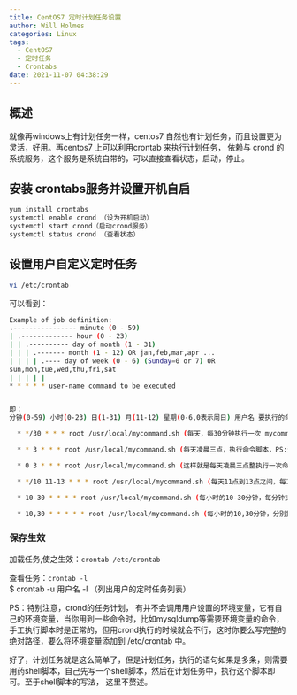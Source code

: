 ```yaml
---
title: CentOS7 定时计划任务设置
author: Will Holmes
categories: Linux
tags:
  - CentOS7
  - 定时任务
  - Crontabs
date: 2021-11-07 04:38:29
---
```



## 概述

就像再windows上有计划任务一样，centos7 自然也有计划任务，而且设置更为灵活，好用。再centos7 上可以利用crontab 来执行计划任务，
依赖与 crond 的系统服务，这个服务是系统自带的，可以直接查看状态，启动，停止。  

## 安装 crontabs服务并设置开机自启
```bash 
yum install crontabs  
systemctl enable crond （设为开机启动）  
systemctl start crond（启动crond服务）  
systemctl status crond （查看状态） 
```


## 设置用户自定义定时任务
```bash 
vi /etc/crontab
```
 
可以看到： 

```bash 
Example of job definition:  
.---------------- minute (0 - 59)  
| .------------- hour (0 - 23)  
| | .---------- day of month (1 - 31)  
| | | .------- month (1 - 12) OR jan,feb,mar,apr ...  
| | | | .---- day of week (0 - 6) (Sunday=0 or 7) OR
sun,mon,tue,wed,thu,fri,sat  
| | | | |  
* * * * * user-name command to be executed  


即：  
分钟(0-59) 小时(0-23) 日(1-31) 月(11-12) 星期(0-6,0表示周日) 用户名 要执行的命令

  * */30 * * * root /usr/local/mycommand.sh (每天，每30分钟执行一次 mycommand命令)

  * * 3 * * * root /usr/local/mycommand.sh (每天凌晨三点，执行命令脚本，PS:这里由于第一个的分钟没有设置，那么就会每天凌晨3点的每分钟都执行一次命令)

  * 0 3 * * * root /usr/local/mycommand.sh (这样就是每天凌晨三点整执行一次命令脚本)

  * */10 11-13 * * * root /usr/local/mycommand.sh (每天11点到13点之间，每10分钟执行一次命令脚本，这一种用法也很常用)

  * 10-30 * * * * root /usr/local/mycommand.sh (每小时的10-30分钟，每分钟执行一次命令脚本，共执行20次)

  * 10,30 * * * * * root /usr/local/mycommand.sh (每小时的10,30分钟，分别执行一次命令脚本，共执行2次）
```
### 保存生效

加载任务,使之生效：`crontab /etc/crontab`

查看任务：`crontab -l`  
$ crontab -u 用户名 -l （列出用户的定时任务列表）

PS：特别注意，crond的任务计划，
有并不会调用用户设置的环境变量，它有自己的环境变量，当你用到一些命令时，比如mysqldump等需要环境变量的命令，手工执行脚本时是正常的，但用crond执行的时候就会不行，这时你要么写完整的绝对路径，要么将环境变量添加到
/etc/crontab 中。

好了，计划任务就是这么简单了，但是计划任务，执行的语句如果是多条，则需要用药shell脚本，自己先写一个shell脚本，然后在计划任务中，执行这个脚本即可。至于shell脚本的写法，
这里不赘述。

